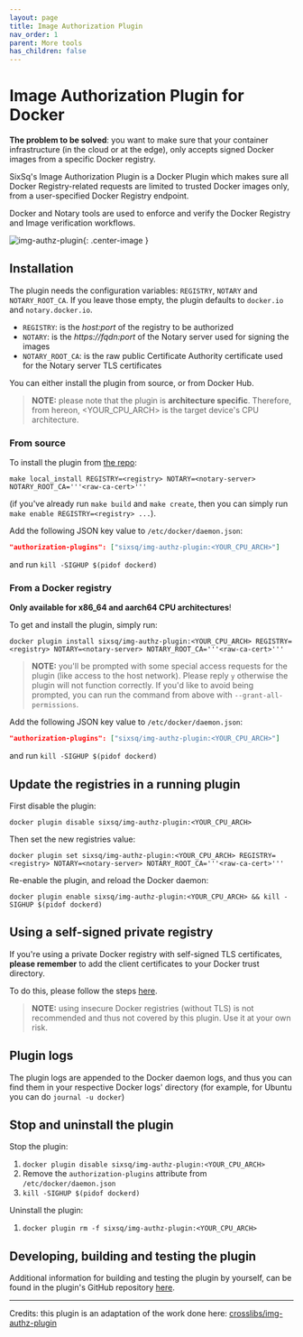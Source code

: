 ```yaml
---
layout: page
title: Image Authorization Plugin
nav_order: 1
parent: More tools
has_children: false
---
```


# Image Authorization Plugin for Docker


**The problem to be solved**: you want to make sure that your container infrastructure (in the cloud or at the edge), only accepts signed Docker images from a specific Docker registry.

SixSq's Image Authorization Plugin is a Docker Plugin which makes sure  all Docker Registry-related requests are limited to trusted Docker images only, from a user-specified Docker Registry endpoint.

Docker and Notary tools are used to enforce and verify the Docker Registry and Image verification workflows.

![img-authz-plugin](/assets/img/img-authz-plugin.png){: .center-image }

## Installation

The plugin needs the configuration variables: `REGISTRY`, `NOTARY` and `NOTARY_ROOT_CA`. If you leave those empty, the plugin defaults to `docker.io` and `notary.docker.io`.

 - `REGISTRY`: is the _host:port_ of the registry to be authorized
 - `NOTARY`: is the _https://fqdn:port_ of the Notary server used for signing the images
 - `NOTARY_ROOT_CA`: is the raw public Certificate Authority certificate used for the Notary server TLS certificates 
 
You can either install the plugin from source, or from Docker Hub.

> **NOTE:** please note that the plugin is **architecture specific**. Therefore, from hereon, <YOUR_CPU_ARCH> is the target device's CPU architecture.


### From source

To install the plugin from [the repo](https://github.com/SixSq/img-authz-plugin):

`make local_install REGISTRY=<registry> NOTARY=<notary-server> NOTARY_ROOT_CA='''<raw-ca-cert>'''`

(if you've already run `make build` and `make create`, then you can simply run
`make enable REGISTRY=<registry> ...`).

Add the following JSON key value to `/etc/docker/daemon.json`:

```json
"authorization-plugins": ["sixsq/img-authz-plugin:<YOUR_CPU_ARCH>"]
```

and run `kill -SIGHUP $(pidof dockerd)`


### From a Docker registry

**Only available for x86_64 and aarch64 CPU architectures**!

To get and install the plugin, simply run:

`docker plugin install sixsq/img-authz-plugin:<YOUR_CPU_ARCH> REGISTRY=<registry> NOTARY=<notary-server> NOTARY_ROOT_CA='''<raw-ca-cert>'''`

> **NOTE:** you'll be prompted with some special access requests for the plugin (like access to the host network). Please reply `y` otherwise the plugin will not function correctly. If you'd like to avoid being prompted, you can run the command from above with `--grant-all-permissions`.


Add the following JSON key value to `/etc/docker/daemon.json`:

```json
"authorization-plugins": ["sixsq/img-authz-plugin:<YOUR_CPU_ARCH>"]
```

and run `kill -SIGHUP $(pidof dockerd)`


## Update the registries in a running plugin

First disable the plugin:

`docker plugin disable sixsq/img-authz-plugin:<YOUR_CPU_ARCH>`

Then set the new registries value:

`docker plugin set sixsq/img-authz-plugin:<YOUR_CPU_ARCH> REGISTRY=<registry> NOTARY=<notary-server> NOTARY_ROOT_CA='''<raw-ca-cert>'''`

Re-enable the plugin, and reload the Docker daemon:

`docker plugin enable sixsq/img-authz-plugin:<YOUR_CPU_ARCH> && kill -SIGHUP $(pidof dockerd)`


## Using a self-signed private registry

If you're using a private Docker registry with self-signed TLS certificates, **please remember** to add the client certificates to your Docker trust directory. 

To do this, please follow the steps [here](https://docs.docker.com/registry/insecure/#use-self-signed-certificates).

> **NOTE:** using insecure Docker registries (without TLS) is not recommended and thus not covered by this plugin. Use it at your own risk.

## Plugin logs

The plugin logs are appended to the Docker daemon logs, and thus you can find them in your respective Docker logs' directory (for example, for Ubuntu you can do `journal -u docker`)


## Stop and uninstall the plugin


Stop the plugin:
 1. `docker plugin disable sixsq/img-authz-plugin:<YOUR_CPU_ARCH>`
 2. Remove the `authorization-plugins` attribute from `/etc/docker/daemon.json`
 3. `kill -SIGHUP $(pidof dockerd)`
 
Uninstall the plugin:
 1. `docker plugin rm -f sixsq/img-authz-plugin:<YOUR_CPU_ARCH>`
 

## Developing, building and testing the plugin

Additional information for building and testing the plugin by yourself, can be found in the plugin's GitHub repository [here](https://github.com/SixSq/img-authz-plugin).


---

Credits: this plugin is an adaptation of the work done here: [crosslibs/img-authz-plugin](https://github.com/crosslibs/img-authz-plugin)





